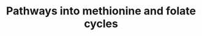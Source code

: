 ---
annotations:
- id: PW:0000048
  parent: regulatory pathway
  type: Pathway Ontology
  value: methionine cycle/metabolic pathway
- id: PW:0001166
  parent: classic metabolic pathway
  type: Pathway Ontology
  value: endocannabinoid metabolic pathway
- id: PW:0001282
  parent: classic metabolic pathway
  type: Pathway Ontology
  value: kynurenine metabolic pathway
- id: DOID:2030
  parent: disease of mental health
  type: Disease Ontology
  value: anxiety disorder
- id: PW:0000217
  parent: classic metabolic pathway
  type: Pathway Ontology
  value: tetrahydrobiopterin metabolic pathway
- id: DOID:14320
  parent: disease of mental health
  type: Disease Ontology
  value: generalized anxiety disorder
- id: PW:0000790
  parent: signaling pathway
  type: Pathway Ontology
  value: epinephrine signaling pathway
- id: PW:0001164
  parent: signaling pathway
  type: Pathway Ontology
  value: endocannabinoid signaling pathway
- id: PW:0000407
  parent: classic metabolic pathway
  type: Pathway Ontology
  value: neurotransmitter metabolic pathway
- id: PW:0000140
  parent: regulatory pathway
  type: Pathway Ontology
  value: folate metabolic pathway
- id: PW:0000189
  parent: regulatory pathway
  type: Pathway Ontology
  value: folate mediated one-carbon metabolic pathway
- id: DOID:0060041
  parent: disease of mental health
  type: Disease Ontology
  value: autism spectrum disorder
- id: DOID:1094
  parent: disease of mental health
  type: Disease Ontology
  value: attention deficit hyperactivity disorder
authors:
- Alexmadsen1
- Eweitz
- AlexanderPico
- Egonw
- Sikeda
citedin: ''
communities: []
description: Cobalamin (B12) and folate (B9) are two B vitamins that are essential
  for the folate cycle and methionine cycle, which are part of one-carbon metabolism.
  The folate cycle is located in the cytoplasm and mitochondria, and uses serine and
  glycine as inputs. The folate cycle is dependent on B12 to generate the active forms
  of vitamin B9. The methionine cycle requires methionine to produce cysteine, which
  is a key component of the trans-sulfuration pathway. The enzyme methionine synthase
  uses B12 as a cofactor to convert homocysteine to methionine.
last-edited: 2025-06-04
ndex: null
organisms:
- Homo sapiens
redirect_from:
- /index.php/Pathway:WP5488
- /instance/WP5488
- /instance/WP5488_r139335
revision: r139335
schema-jsonld:
- '@context': https://schema.org/
  '@id': https://wikipathways.github.io/pathways/WP5488.html
  '@type': Dataset
  creator:
    '@type': Organization
    name: WikiPathways
  description: Cobalamin (B12) and folate (B9) are two B vitamins that are essential
    for the folate cycle and methionine cycle, which are part of one-carbon metabolism.
    The folate cycle is located in the cytoplasm and mitochondria, and uses serine
    and glycine as inputs. The folate cycle is dependent on B12 to generate the active
    forms of vitamin B9. The methionine cycle requires methionine to produce cysteine,
    which is a key component of the trans-sulfuration pathway. The enzyme methionine
    synthase uses B12 as a cofactor to convert homocysteine to methionine.
  keywords:
  - 10-formyl-THF
  - 5, 10-MTHFPG
  - 5-10MeTHF
  - 5-MTHF
  - ABCD4
  - AHCY
  - ALDH1L2
  - ALPI
  - ALPL
  - AMN
  - AOX1
  - AdoCbl
  - B2
  - B9
  - BHMT
  - CBLIF
  - CBS
  - CD320
  - CUBN
  - Ca2+
  - Cbl
  - DHF
  - DHFR
  - DNMT1
  - FAD
  - FLAD1
  - FMN
  - FOLH1
  - FOLR1
  - FOLR2
  - GNMT
  - HCFC1 (cblX)
  - LMBRD1
  - MAT1A
  - MAT2B
  - MMAA
  - MMAB
  - MMACHC
  - MMADHC
  - MMUT
  - MTHFD1
  - MTHFR
  - MTR
  - MTRR
  - MeCbl(III)alamin
  - Met
  - Methylmalonyl-CoA
  - Mg2+
  - Mo-MPT
  - NGLY1
  - PA
  - PDXK
  - PL
  - PLP
  - PM
  - PMP
  - PN
  - PNG
  - PNP
  - PNPO
  - R-cob(III)alamin
  - RFK
  - SAH
  - SAMe
  - SHMT1
  - SLC19A1
  - SLC46A1
  - SLC52A1
  - SLC52A2
  - SLC52A3
  - Succinyl-CoA
  - TCN1
  - TCN2
  - THF
  - THF-polyglutamate
  - TYMS
  - Zn2+
  - acetate
  - cbLAMMAA
  - cob(I)alamin
  - cob(II)alamin
  - cobalamins
  - cystathionine
  - glycine
  - glycine betaine
  - homocysteine
  - hydroxocobalamin
  - sarcosine
  - serine
  - vitamin B12
  - vitamin B6
  license: CC0
  name: Pathways into methionine and folate cycles
seo: CreativeWork
title: Pathways into methionine and folate cycles
wpid: WP5488
---